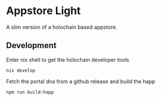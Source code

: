 # Appstore Light

A slim version of a holochain based appstore.

## Development

Enter nix shell to get the holochain developer tools
```
nix develop
```

Fetch the portal dna from a github release and build the happ
```
npm run build:happ
```

